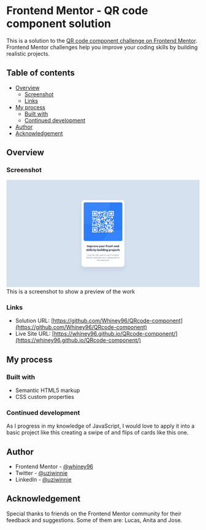 # Frontend Mentor - QR code component solution

This is a solution to the [QR code component challenge on Frontend Mentor](https://www.frontendmentor.io/challenges/qr-code-component-iux_sIO_H). Frontend Mentor challenges help you improve your coding skills by building realistic projects. 

## Table of contents

- [Overview](#overview)
  - [Screenshot](#screenshot)
  - [Links](#links)
- [My process](#my-process)
  - [Built with](#built-with)
  - [Continued development](#continued-development)
- [Author](#author)
- [Acknowledgement](#Acknowledgement)

## Overview

### Screenshot

![](images/desktop-design.jpg)
This is a screenshot to show a preview of the work

### Links

- Solution URL: [https://github.com/Whiney96/QRcode-component](https://github.com/Whiney96/QRcode-component)
- Live Site URL: [https://whiney96.github.io/QRcode-component/](https://whiney96.github.io/QRcode-component/)

## My process

### Built with

- Semantic HTML5 markup
- CSS custom properties

### Continued development

As I progress in my knowledge of JavaScript, I would love to apply it into a basic project like this creating a swipe of and flips of cards like this one.

## Author

- Frontend Mentor - [@whiney96](https://www.frontendmentor.io/profile/whiney96)
- Twitter - [@uziwinnie](https://www.twitter.com/uziwinnie)
- LinkedIn - [@uziwinnie](https://www.linkedin.com/in/uziwinnie)

## Acknowledgement

Special thanks to friends on the Frontend Mentor community for their feedback and suggestions. Some of them are: Lucas, Anita and Jose.